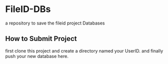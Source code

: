 # FileID-DBs
a repository to save the fileid project Databases

## How to Submit Project
first clone this project and create a directory named your UserID. and finally push your new database here.
